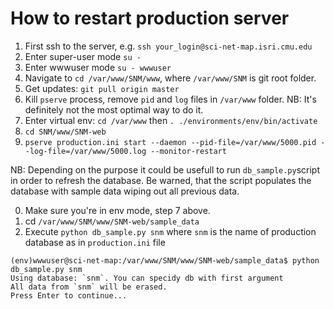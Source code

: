 # How to restart production server

1. First ssh to the server, e.g. `ssh your_login@sci-net-map.isri.cmu.edu`
2. Enter super-user mode `su -`
3. Enter wwwuser mode `su - wwwuser`
4. Navigate to `cd /var/www/SNM/www`, where `/var/www/SNM` is git root folder.
5. Get updates: `git pull origin master`
6. Kill `pserve` process, remove `pid` and `log` files in `/var/www` folder.
NB: It's definitely not the most optimal way to do it.
7. Enter virtual env: `cd /var/www` then `. ./environments/env/bin/activate`
8. `cd SNM/www/SNM-web`
9. `pserve production.ini start --daemon --pid-file=/var/www/5000.pid --log-file=/var/www/5000.log --monitor-restart`


NB: Depending on the purpose it could be usefull to run `db_sample.py`script in order to refresh the database.
Be warned, that the script populates the database with sample data wiping out all previous data.

0. Make sure you're in env mode, step 7 above.
1. cd `/var/www/SNM/www/SNM-web/sample_data`
2. Execute `python db_sample.py snm`
where `snm` is the name of production database as in `production.ini` file
```
(env)wwwuser@sci-net-map:/var/www/SNM/www/SNM-web/sample_data$ python db_sample.py snm
Using database: `snm`. You can specidy db with first argument
All data from `snm` will be erased.
Press Enter to continue...

```
